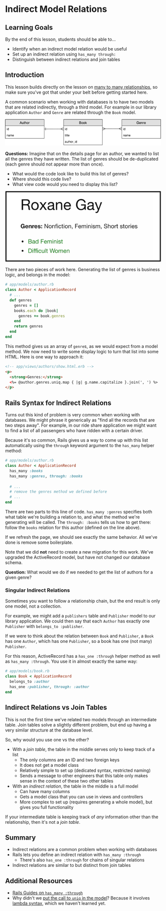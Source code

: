 # Indirect Model Relations

## Learning Goals

By the end of this lesson, students should be able to...

- Identify when an indirect model relation would be useful
- Set up an indirect relation using `has_many through:`
- Distinguish between indirect relations and join tables

## Introduction

This lesson builds directly on the lesson on [many to many relationships](many-to-many-relationships.md), so make sure you've got that under your belt before getting started here.

A common scenario when working with databases is to have two models that are related indirectly, through a third model. For example in our library application `Author` and `Genre` are related through the `Book` model.

![Author and Genre are related through Book](images/indirect-model-relation.png)
<!-- https://www.draw.io/#G1n2OylcmI2jEzvX_W76-0OpfHfk5QPnOE -->

**Questions:** Imagine that on the details page for an author, we wanted to list all the genres they have written. The list of genres should be de-duplicated (each genre should not appear more than once).
- What would the code look like to build this list of genres?
- Where should this code live?
- What view code would you need to display this list?

![Genre list for an author](images/indirect-relation-ui.png)

There are two pieces of work here. Generating the list of genres is business logic, and belongs in the model:

```ruby
# app/models/author.rb
class Author < ApplicationRecord
  # ...
  def genres
    genres = []
    books.each do |book|
      genres += book.genres
    end
    return genres
  end
end
```

This method gives us an array of `genre`s, as we would expect from a model method. We now need to write some display logic to turn that list into some HTML. Here is one way to approach it:

```html
<!-- app/views/authors/show.html.erb -->
<p>
  <strong>Genres:</strong>
  <%= @author.genres.uniq.map { |g| g.name.capitalize }.join(', ') %>
</p>
```

## Rails Syntax for Indirect Relations

Turns out this kind of problem is very common when working with databases. We might phrase it generically as "find all the records that are two steps away". For example, in our ride share application we might want to find a list of all passengers who have ridden with a certain driver.

Because it's so common, Rails gives us a way to come up with this list automatically using the `through` keyword argument to the `has_many` helper method:

```ruby
# app/models/author.rb
class Author < ApplicationRecord
  has_many :books
  has_many :genres, through: :books

  # ...
  # remove the genres method we defined before
  # ...
end
```

There are two parts to this line of code. `has_many :genres` specifies both what table we're building a relation to, and what the method we're generating will be called. The `through: :books` tells us how to get there: follow the `books` relation for this author (defined on the line above).

If we refresh the page, we should see exactly the same behavior. All we've done is remove some boilerplate.

Note that we did **not** need to create a new migration for this work. We've upgraded the ActiveRecord model, but have not changed our database schema.

**Question:** What would we do if we needed to get the list of authors for a given genre?

### Singular Indirect Relations

<!-- QUESTION: do we need this section? Lesson would be more focused without it. -->

Sometimes you want to follow a relationship chain, but the end result is only one model, not a collection.

For example, we might add a `publishers` table and `Publisher` model to our library application. We could then say that each `Author` has exactly one `Publisher` with `belongs_to :publisher`.

If we were to think about the relation between `Book` and `Publisher`, a `Book` has one `Author`, which has one `Publisher`, so a book has one (not many) `Publisher`.

For this reason, ActiveRecord has a `has_one :through` helper method as well as `has_many :through`. You use it in almost exactly the same way:

```ruby
# app/models/book.rb
class Book < ApplicationRecord
  belongs_to :author
  has_one :publisher, through: :author
end
```

## Indirect Relations vs Join Tables

This is not the first time we've related two models through an intermediate table. Join tables solve a slightly different problem, but end up having a very similar structure at the database level.

So, why would you use one vs the other?

- With a _join table_, the table in the middle serves only to keep track of a list
  - The only columns are an ID and two foreign keys
  - It does not get a model class
  - Relatively simple to set up (dedicated syntax, restricted naming)
  - Sends a message to other engineers that this table only makes sense in the context of these two other tables
- With an _indirect relation_, the table in the middle is a full model
  - Can have many columns
  - Gets a model class that you can use in views and controllers
  - More complex to set up (requires generating a whole model), but gives you full functionality

If your intermediate table is keeping track of _any_ information other than the relationship, then it's not a _join table_.

## Summary

- Indirect relations are a common problem when working with databases
- Rails lets you define an indirect relation with `has_many :through`
  - There's also `has_one :through` for chains of singular relations
- Indirect relations are similar to but distinct from join tables

## Additional Resources

- [Rails Guides on `has_many :through`](https://guides.rubyonrails.org/association_basics.html#the-has-many-through-association)
- Why didn't we [put the call to `uniq` in the model](https://stackoverflow.com/a/318146/1513338)? Because it involves [lambda syntax](https://stackoverflow.com/questions/8476627/what-do-you-call-the-operator-in-ruby), which we haven't learned yet.
